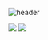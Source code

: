 <!--
**J4EH00N/J4EH00N** is a ✨ _special_ ✨ repository because its `README.md` (this file) appears on your GitHub profile.

Here are some ideas to get you started:

- 🔭 I’m currently working on ...
- 🌱 I’m currently learning ...
- 👯 I’m looking to collaborate on ...
- 🤔 I’m looking for help with ...
- 💬 Ask me about ...
- 📫 How to reach me: ...
- 😄 Pronouns: ...
- ⚡ Fun fact: ...
-->
![header](https://capsule-render.vercel.app/apitype=Slice&color=auto&height=300&section=header&text=capsule%20render&fontSize=90)

<img src="https://img.shields.io/badge/Python-3776AB?style=flat-square&logo=Python&logoColor=white"/>

<a href="https://sjh4ck3r.tistory.com/" target="_blank">
  <img src="https://img.shields.io/badge/Tistory-000000?style=flat-square&logo=Tistory&logoColor=white"/>
</a>
